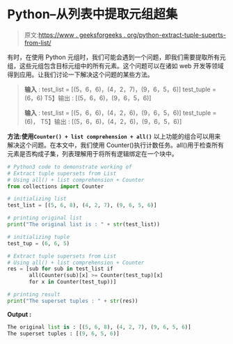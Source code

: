 # Python–从列表中提取元组超集

> 原文:[https://www . geeksforgeeks . org/python-extract-tuple-superts-from-list/](https://www.geeksforgeeks.org/python-extract-tuple-supersets-from-list/)

有时，在使用 Python 元组时，我们可能会遇到一个问题，即我们需要提取所有元组，这些元组包含目标元组中的所有元素。这个问题可以在诸如 web 开发等领域得到应用。让我们讨论一下解决这个问题的某些方法。

> **输入** :
> test_list = [(5，6，6)，(4，2，7)，(9，6，5，6)]
> test_tuple = (6，6)
> T5】输出 : [(5，6，6)，(9，6，5，6)]
> 
> **输入** :
> test_list = [(5，6，6)，(4，2，6)，(9，6，5，6)]
> test_tuple = (6)，
> T5】输出 : [(5，6，6)，(4，2，6)，(9，6，5，6)]

**方法:使用`Counter() + list comprehension + all()`**
以上功能的组合可以用来解决这个问题。在本文中，我们使用 Counter()执行计数任务。all()用于检查所有元素是否构成子集，列表理解用于将所有逻辑绑定在一个块中。

```py
# Python3 code to demonstrate working of 
# Extract tuple supersets from List
# Using all() + list comprehension + Counter
from collections import Counter

# initializing list
test_list = [(5, 6, 8), (4, 2, 7), (9, 6, 5, 6)]

# printing original list
print("The original list is : " + str(test_list))

# initializing tuple
test_tup = (6, 6, 5)

# Extract tuple supersets from List
# Using all() + list comprehension + Counter
res = [sub for sub in test_list if 
       all(Counter(sub)[x] >= Counter(test_tup)[x]
       for x in Counter(test_tup))]

# printing result 
print("The superset tuples : " + str(res)) 
```

**Output :**

```py
The original list is : [(5, 6, 8), (4, 2, 7), (9, 6, 5, 6)]
The superset tuples : [(9, 6, 5, 6)]

```